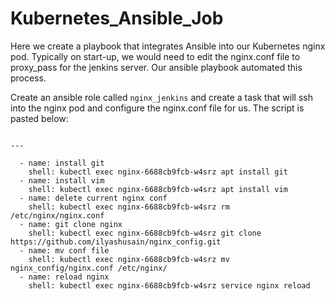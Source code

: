 # Kubernetes_Ansible_Job

Here we create a playbook that integrates Ansible into our Kubernetes nginx pod. Typically on start-up, we would need to edit the nginx.conf file to proxy_pass for the jenkins server. Our ansible playbook automated this process.

Create an ansible role called ```nginx_jenkins``` and create a task that will ssh into the nginx pod and configure the nginx.conf file for us. The script is pasted below:

```

---  

  - name: install git
    shell: kubectl exec nginx-6688cb9fcb-w4srz apt install git
  - name: install vim
    shell: kubectl exec nginx-6688cb9fcb-w4srz apt install vim
  - name: delete current nginx conf
    shell: kubectl exec nginx-6688cb9fcb-w4srz rm /etc/nginx/nginx.conf
  - name: git clone nginx
    shell: kubectl exec nginx-6688cb9fcb-w4srz git clone https://github.com/ilyashusain/nginx_config.git
  - name: mv conf file
    shell: kubectl exec nginx-6688cb9fcb-w4srz mv nginx_config/nginx.conf /etc/nginx/
  - name: reload nginx
    shell: kubectl exec nginx-6688cb9fcb-w4srz service nginx reload
    
```
